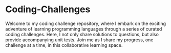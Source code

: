 # Coding-Challenges

Welcome to my coding challenge repository, where I embark on the exciting adventure of learning programming languages through a series of curated coding challenges. Here, I not only share solutions to questions, but also provide accompanying unit tests. Join me as I share my progress, one challenge at a time, in this collaborative learning space.
